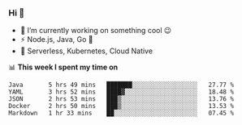 ### Hi 👋

<!--
**nodejh/nodejh** is a ✨ _special_ ✨ repository because its `README.md` (this file) appears on your GitHub profile.

Here are some ideas to get you started:

- 🔭 I’m currently working on ...
- 🌱 I’m currently learning ...
- 👯 I’m looking to collaborate on ...
- 🤔 I’m looking for help with ...
- 💬 Ask me about ...
- 📫 How to reach me: ...
- 😄 Pronouns: ...
- ⚡ Fun fact: ...
-->

- 🔭 I’m currently working on something cool :wink:
- ⚡ Node.js, Java, Go :thought_balloon:
- 🤖 Serverless, Kubernetes, Cloud Native

📊 **This week I spent my time on**

<!--START_SECTION:waka-->
```text
Java       5 hrs 49 mins   ███████░░░░░░░░░░░░░░░░░░   27.77 % 
YAML       3 hrs 52 mins   ████▓░░░░░░░░░░░░░░░░░░░░   18.48 % 
JSON       2 hrs 53 mins   ███▒░░░░░░░░░░░░░░░░░░░░░   13.76 % 
Docker     2 hrs 50 mins   ███▒░░░░░░░░░░░░░░░░░░░░░   13.53 % 
Markdown   1 hr 33 mins    ██░░░░░░░░░░░░░░░░░░░░░░░   07.45 % 
```
<!--END_SECTION:waka-->


<!--
:traffic_light: **Visitors**

![visitors](https://visitor-badge.glitch.me/badge?page_id=nodejh.nodejh)
-->
